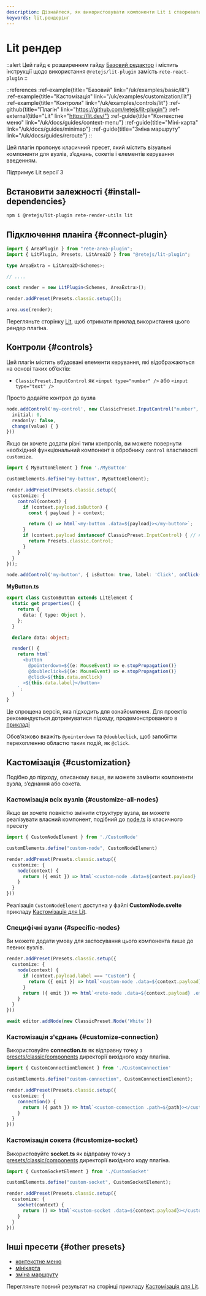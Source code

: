 ```yaml
---
description: Дізнайтеся, як використовувати компоненти Lit і створювати спеціальні компоненти за допомогою @retejs/lit-plugin. Цей гайд містить покрокові інструкції щодо використання плагіна, а також корисні посилання та приклади, які допоможуть вам почати
keywords: lit,рендерінг
---
```


# Lit рендер

::alert
Цей гайд є розширенням гайду [Базовий редактор](/uk/docs/guides/basic) і містить інструкції щодо використання `@retejs/lit-plugin` замість `rete-react-plugin`
::

::references
:ref-example{title="Базовий" link="/uk/examples/basic/lit"}
:ref-example{title="Кастомізація" link="/uk/examples/customization/lit"}
:ref-example{title="Контроли" link="/uk/examples/controls/lit"}
:ref-github{title="Плагін" link="https://github.com/retejs/lit-plugin"}
:ref-external{title="Lit" link="https://lit.dev/"}
:ref-guide{title="Контекстне меню" link="/uk/docs/guides/context-menu"}
:ref-guide{title="Міні-карта" link="/uk/docs/guides/minimap"}
:ref-guide{title="Зміна маршруту" link="/uk/docs/guides/reroute"}
::

Цей плагін пропонує класичний пресет, який містить візуальні компоненти для вузлів, з’єднань, сокетів і елементів керування введенням.

Підтримує Lit версії 3

## Встановити залежності {#install-dependencies}

```bash
npm i @retejs/lit-plugin rete-render-utils lit
```


## Підключення планіга {#connect-plugin}

```ts
import { AreaPlugin } from "rete-area-plugin";
import { LitPlugin, Presets, LitArea2D } from "@retejs/lit-plugin";

type AreaExtra = LitArea2D<Schemes>;

// ....

const render = new LitPlugin<Schemes, AreaExtra>();

render.addPreset(Presets.classic.setup());

area.use(render);
```

Перегляньте сторінку [Lit](/uk/examples/basic/lit), щоб отримати приклад використання цього рендер плагіна.

## Контроли {#controls}

Цей плагін містить вбудовані елементи керування, які відображаються на основі таких об’єктів:

- `ClassicPreset.InputControl` як `<input type="number" />` або `<input type="text" />`

Просто додайте контрол до вузла

```ts
node.addControl('my-control', new ClassicPreset.InputControl("number", {
  initial: 0,
  readonly: false,
  change(value) { }
}))
```

Якщо ви хочете додати різні типи контролів, ви можете повернути необхідний функціональний компонент в обробнику `control` властивості `customize`.

```ts
import { MyButtonElement } from './MyButton'

customElements.define("my-button", MyButtonElement);

render.addPreset(Presets.classic.setup({
  customize: {
    control(context) {
      if (context.payload.isButton) {
        const { payload } = context;

        return () => html`<my-button .data=${payload}></my-button>`;
      }
      if (context.payload instanceof ClassicPreset.InputControl) { // не забудьте явно вказати вбудований Presets.classic.Control
        return Presets.classic.Control;
      }
    }
  }
}));

node.addControl('my-button', { isButton: true, label: 'Click', onClick() {} })
```

**MyButton.ts**

```ts
export class CustomButton extends LitElement {
  static get properties() {
    return {
      data: { type: Object },
    };
  }

  declare data: object;

  render() {
    return html`
      <button
        @pointerdown=${(e: MouseEvent) => e.stopPropagation()}
        @doubleclick=${(e: MouseEvent) => e.stopPropagation()}
        @click=${this.data.onClick}
      >${this.data.label}</button>
    `;
  }
}
```

Це спрощена версія, яка підходить для ознайомлення. Для проектів рекомендується дотримуватися підходу, продемонстрованого в [прикладі](/uk/examples/controls/lit)

Обов’язково вкажіть `@pointerdown` та `@doubleclick`, щоб запобігти перехопленню областю таких подій, як `@click`.

## Кастомізація {#customization}

Подібно до підходу, описаному вище, ви можете замінити компоненти вузла, з’єднання або сокета.

### Кастомізація всіх вузлів {#customize-all-nodes}

Якщо ви хочете повністю змінити структуру вузла, ви можете реалізувати власний компонент, подібний до [node.ts](https://github.com/retejs/lit-plugin/blob/main/src/presets/classic/components/node.ts) із класичного пресету

```ts
import { CustomNodeElement } from './CustomNode'

customElements.define("custom-node", CustomNodeElement)

render.addPreset(Presets.classic.setup({
  customize: {
    node(context) {
      return ({ emit }) => html`<custom-node .data=${context.payload} .emit=${emit}></custom-node>`;
    }
  }
}))
```

Реалізація `CustomNodeElement` доступна у файлі **CustomNode.svelte** прикладу [Кастомізація для Lit](/uk/examples/customization/lit).

### Специфічні вузли {#specific-nodes}

Ви можете додати умову для застосування цього компонента лише до певних вузлів.

```ts
render.addPreset(Presets.classic.setup({
  customize: {
    node(context) {
      if (context.payload.label === "Custom") {
        return ({ emit }) => html`<custom-node .data=${context.payload} .emit=${emit}></custom-node>`;
      }
      return ({ emit }) => html`<rete-node .data=${context.payload} .emit=${emit}></rete-node>`;
    }
  }
}))

await editor.addNode(new ClassicPreset.Node('White'))
```

### Кастомізація з'єднань {#customize-connection}

Використовуйте **connection.ts** як відправну точку з [presets/classic/components](https://github.com/retejs/lit-plugin/blob/main/src/presets/classic/components/connection.ts) директорії вихідного коду плагіна.

```ts
import { CustomConnectionElement } from './CustomConnection'

customElements.define("custom-connection", CustomConnectionElement);

render.addPreset(Presets.classic.setup({
  customize: {
    connection() {
      return ({ path }) => html`<custom-connection .path=${path}></custom-connection>`;
    }
  }
}))
```

### Кастомізація сокета {#customize-socket}

Використовуйте **socket.ts** як відправну точку з [presets/classic/components](https://github.com/retejs/lit-plugin/blob/main/src/presets/classic/components/socket.ts) директорії вихідного коду плагіна.

```ts
import { CustomSocketElement } from './CustomSocket'

customElements.define("custom-socket", CustomSocketElement);

render.addPreset(Presets.classic.setup({
  customize: {
    socket(context) {
      return () => html`<custom-socket .data=${context.payload}></custom-socket>`;
    }
  }
}))
```

## Інші пресети {#other presets}

- [контекстне меню](/uk/docs/guides/context-menu)
- [мінікарта](/uk/docs/guides/minimap)
- [зміна маршруту](/uk/docs/guides/reroute)

Перегляньте повний результат на сторінці прикладу [Кастомізація для Lit](/uk/examples/customization/lit).

